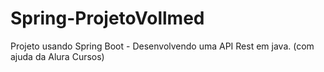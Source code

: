 # Spring-ProjetoVollmed
Projeto usando Spring Boot - Desenvolvendo uma API Rest em java. (com ajuda da Alura Cursos)

